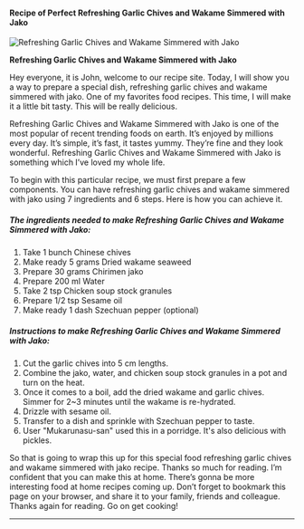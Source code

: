             

#### Recipe of Perfect Refreshing Garlic Chives and Wakame Simmered with Jako

![Refreshing Garlic Chives and Wakame Simmered with Jako](https://img-global.cpcdn.com/recipes/4686385979064320/751x532cq70/refreshing-garlic-chives-and-wakame-simmered-with-jako-recipe-main-photo.jpg)

**Refreshing Garlic Chives and Wakame Simmered with Jako**

Hey everyone, it is John, welcome to our recipe site. Today, I will show you a way to prepare a special dish, refreshing garlic chives and wakame simmered with jako. One of my favorites food recipes. This time, I will make it a little bit tasty. This will be really delicious.

Refreshing Garlic Chives and Wakame Simmered with Jako is one of the most popular of recent trending foods on earth. It’s enjoyed by millions every day. It’s simple, it’s fast, it tastes yummy. They’re fine and they look wonderful. Refreshing Garlic Chives and Wakame Simmered with Jako is something which I’ve loved my whole life.

To begin with this particular recipe, we must first prepare a few components. You can have refreshing garlic chives and wakame simmered with jako using 7 ingredients and 6 steps. Here is how you can achieve it.

##### The ingredients needed to make Refreshing Garlic Chives and Wakame Simmered with Jako:

1.  Take 1 bunch Chinese chives
2.  Make ready 5 grams Dried wakame seaweed
3.  Prepare 30 grams Chirimen jako
4.  Prepare 200 ml Water
5.  Take 2 tsp Chicken soup stock granules
6.  Prepare 1/2 tsp Sesame oil
7.  Make ready 1 dash Szechuan pepper (optional)

##### Instructions to make Refreshing Garlic Chives and Wakame Simmered with Jako:

1.  Cut the garlic chives into 5 cm lengths.
2.  Combine the jako, water, and chicken soup stock granules in a pot and turn on the heat.
3.  Once it comes to a boil, add the dried wakame and garlic chives. Simmer for 2~3 minutes until the wakame is re-hydrated.
4.  Drizzle with sesame oil.
5.  Transfer to a dish and sprinkle with Szechuan pepper to taste.
6.  User "Mukarunasu-san" used this in a porridge. It's also delicious with pickles.

So that is going to wrap this up for this special food refreshing garlic chives and wakame simmered with jako recipe. Thanks so much for reading. I’m confident that you can make this at home. There’s gonna be more interesting food at home recipes coming up. Don’t forget to bookmark this page on your browser, and share it to your family, friends and colleague. Thanks again for reading. Go on get cooking!

* * *